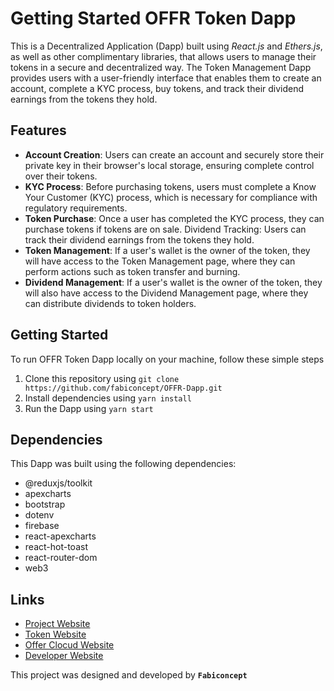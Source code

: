 # Getting Started OFFR Token Dapp
This is a Decentralized Application (Dapp) built using *React.js* and *Ethers.js*, as well as other complimentary libraries, that allows users to manage their tokens in a secure and decentralized way. The Token Management Dapp provides users with a user-friendly interface that enables them to create an account, complete a KYC process, buy tokens, and track their dividend earnings from the tokens they hold.

## Features
- **Account Creation**: Users can create an account and securely store their private key in their browser's local storage, ensuring complete control over their tokens.
- **KYC Process**: Before purchasing tokens, users must complete a Know Your Customer (KYC) process, which is necessary for compliance with regulatory requirements.
- **Token Purchase**: Once a user has completed the KYC process, they can purchase tokens if tokens are on sale.
Dividend Tracking: Users can track their dividend earnings from the tokens they hold.
- **Token Management**: If a user's wallet is the owner of the token, they will have access to the Token Management page, where they can perform actions such as token transfer and burning.
- **Dividend Management**: If a user's wallet is the owner of the token, they will also have access to the Dividend Management page, where they can distribute dividends to token holders.

## Getting Started
To run OFFR Token Dapp locally on your machine, follow these simple steps

1. Clone this repository using `git clone https://github.com/fabiconcept/OFFR-Dapp.git`
2. Install dependencies using `yarn install`
3. Run the Dapp using `yarn start`

## Dependencies
This Dapp was built using the following dependencies:

- @reduxjs/toolkit
- apexcharts
- bootstrap
- dotenv
- firebase
- react-apexcharts
- react-hot-toast
- react-router-dom
- web3


## Links

- [Project Website](https://projectUrl.com)
- [Token Website](https://tokenUrl.com)
- [Offer Clocud Website](https://offercloudUrl.com)
- [Developer Website](https://developerUrl.com)


This project was designed and developed by **`Fabiconcept`**
